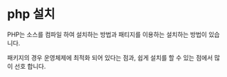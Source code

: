 # php 설치
PHP는 소스를 컴파일 하여 설치하는 방법과 패티지를 이용하는 설치하는 방법이 있습니다.

패키지의 경우 운영체제에 최적화 되어 있다는 점과, 쉽게 설치를 할 수 있는 점에서 많이 선호 합니다.

